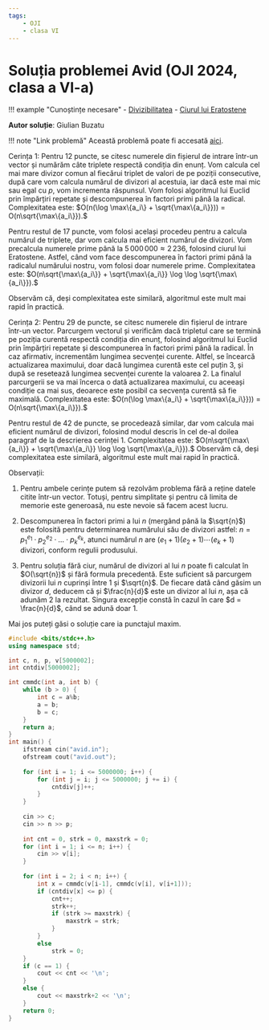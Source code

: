```yaml
---
tags:
    - OJI
    - clasa VI
---
```


# Soluția problemei Avid (OJI 2024, clasa a VI-a)

!!! example "Cunoștințe necesare"
    - [Divizibilitatea](../../../../usor/divisibility.md)
    - [Ciurul lui Eratostene](../../../../usor/sieve.md)

**Autor soluție**: Giulian Buzatu

!!! note "Link problemă"
    Această problemă poate fi accesată [aici](https://kilonova.ro/problems/2514/).

Cerința 1: Pentru 12 puncte, se citesc numerele din fișierul de intrare într-un vector și numărăm câte triplete respectă condiția din enunț. Vom calcula cel mai mare divizor comun al fiecărui triplet de valori de pe poziții consecutive, după care vom calcula numărul de divizori al acestuia, iar dacă este mai mic sau egal cu $p$, vom incrementa răspunsul. Vom folosi algoritmul lui Euclid prin împărțiri repetate și descompunerea în factori primi până la radical. Complexitatea este: $O(n(\log \max\{a_i\} + \sqrt{\max\{a_i\}})) = O(n\sqrt{\max\{a_i\}}).$

Pentru restul de 17 puncte, vom folosi același procedeu pentru a calcula numărul de triplete, dar vom calcula mai eficient numărul de divizori. Vom precalcula numerele prime până la $5\,000\,000 \approx 2\,236$, folosind ciurul lui Eratostene. Astfel, când vom face descompunerea în factori primi până la radicalul numărului nostru, vom folosi doar numerele prime. Complexitatea este: $O(n\sqrt{\max\{a_i\}} + \sqrt{\max\{a_i\}} \log \log \sqrt{\max\{a_i\}}).$

Observăm că, deși complexitatea este similară, algoritmul este mult mai rapid în practică.

Cerința 2: Pentru 29 de puncte, se citesc numerele din fișierul de intrare într-un vector. Parcurgem vectorul și verificăm dacă tripletul care se termină pe poziția curentă respectă condiția din enunț, folosind algoritmul lui Euclid prin împărțiri repetate și descompunerea în factori primi până la radical. În caz afirmativ, incrementăm lungimea secvenței curente. Altfel, se încearcă actualizarea maximului, doar dacă lungimea curentă este cel puțin 3, și după se resetează lungimea secvenței curente la valoarea 2. La finalul parcurgerii se va mai încerca o dată actualizarea maximului, cu aceeași condiție ca mai sus, deoarece este posibil ca secvența curentă să fie maximală. Complexitatea este: $O(n(\log \max\{a_i\} + \sqrt{\max\{a_i\}})) = O(n\sqrt{\max\{a_i\}}).$

Pentru restul de 42 de puncte, se procedează similar, dar vom calcula mai eficient numărul de divizori, folosind modul descris în cel de-al doilea paragraf de la descrierea cerinței 1. Complexitatea este: $O(n\sqrt{\max\{a_i\}} + \sqrt{\max\{a_i\}} \log \log \sqrt{\max\{a_i\}}).$ Observăm că, deși complexitatea este similară, algoritmul este mult mai rapid în practică.

Observații:

1. Pentru ambele cerințe putem să rezolvăm problema fără a reține datele citite într-un vector. Totuși, pentru simplitate și pentru că limita de memorie este generoasă, nu este nevoie să facem acest lucru.

2. Descompunerea în factori primi a lui $n$ (mergând până la $\sqrt{n}$) este folosită pentru determinarea numărului său de divizori astfel: $n = p_1^{e_1} \cdot p_2^{e_2} \cdot \ldots \cdot p_k^{e_k},$ atunci numărul $n$ are $(e_1 + 1)(e_2 + 1) \cdots (e_k + 1)$ divizori, conform regulii produsului.

3. Pentru soluția fără ciur, numărul de divizori al lui $n$ poate fi calculat în $O(\sqrt{n})$ și fără formula precedentă. Este suficient să parcurgem divizorii lui $n$ cuprinși între 1 și $\sqrt{n}$. De fiecare dată când găsim un divizor $d$, deducem că și $\frac{n}{d}$ este un divizor al lui $n$, așa că adunăm 2 la rezultat. Singura excepție constă în cazul în care $d = \frac{n}{d}$, când se adună doar 1.

Mai jos puteți găsi o soluție care ia punctajul maxim.

```cpp
#include <bits/stdc++.h>
using namespace std;

int c, n, p, v[5000002];
int cntdiv[5000002];

int cmmdc(int a, int b) {
    while (b > 0) {
        int c = a%b;
        a = b;
        b = c;
    }
    return a; 
}
int main() {
    ifstream cin("avid.in");
    ofstream cout("avid.out");
    
    for (int i = 1; i <= 5000000; i++) {
        for (int j = i; j <= 5000000; j += i) {
            cntdiv[j]++;
        }
    }
            
    cin >> c;
    cin >> n >> p;
    
    int cnt = 0, strk = 0, maxstrk = 0;
    for (int i = 1; i <= n; i++) {
        cin >> v[i];
    }
    
    for (int i = 2; i < n; i++) {
        int x = cmmdc(v[i-1], cmmdc(v[i], v[i+1]));
        if (cntdiv[x] <= p) {
            cnt++;
            strk++;
            if (strk >= maxstrk) {
                maxstrk = strk;
            }
        }
        else
            strk = 0;
    }
    if (c == 1) {
        cout << cnt << '\n';
    }
    else {
        cout << maxstrk+2 << '\n';
    }
    return 0;
}
```